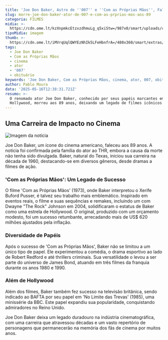 ```yaml
---
title: 'Joe Don Baker, Astro de ''007'' e ''Com as Próprias Mãos'', Falece aos 89 Anos'
slug: morre-joe-don-baker-ator-de-007-e-com-as-prprias-mos-aos-89
categoria: FILMES
midia: >-
  https://cdn.ome.lt/kzXnpmkcEtzxzdhmuLg_q5xiStw=/987x0/smart/uploads/conteudo/fotos/joe_don.jpg
tipoMidia: imagem
thumb: >-
  https://cdn.ome.lt/iMVrqUqlQWYEzNhIk5LFeHbnfrA=/480x360/smart/extras/conteudos/joe_don.jpg
tags:
  - Joe Don Baker
  - Com as Próprias Mãos
  - cinema
  - ator
  - '007'
  - obituário
keywords: 'Joe Don Baker, Com as Próprias Mãos, cinema, ator, 007, obituário'
author: Pablo Moura
data: '2025-05-16T12:38:31.721Z'
resumo: >-
  O renomado ator Joe Don Baker, conhecido por seus papéis marcantes em
  Hollywood, morreu aos 89 anos, deixando um legado de filmes icônicos.
---
```


## Uma Carreira de Impacto no Cinema

![Imagem da notícia](https://cdn.ome.lt/ni4PNdjSbdX3l0J1DvRjbZxcvU4=/fit-in/837x500/smart/uploads/conteudo/fotos/joe_don_2.jpg)

Joe Don Baker, um ícone do cinema americano, faleceu aos 89 anos. A notícia foi confirmada pela família do ator ao THR, embora a causa da morte não tenha sido divulgada. Baker, natural do Texas, iniciou sua carreira na década de 1960, destacando-se em diversos gêneros, desde dramas a filmes de ação.

### 'Com as Próprias Mãos': Um Legado de Sucesso

O filme 'Com as Próprias Mãos' (1973), onde Baker interpretou o Xerife Buford Pusser, é talvez seu trabalho mais emblemático. Inspirado em eventos reais, o filme e suas sequências e remakes, incluindo um com Dwayne "The Rock" Johnson em 2004, solidificaram o estatus de Baker como uma estrela de Hollywood. O original, produzido com um orçamento modesto, foi um sucesso retumbante, arrecadando mais de US$ 620 milhões ajustados pela inflação.

### Diversidade de Papéis

Após o sucesso de 'Com as Próprias Mãos', Baker não se limitou a um único tipo de papel. Ele experimentou a comédia, o drama esportivo ao lado de Robert Redford e até thrillers criminais. Sua versatilidade o levou a ser parte do universo de James Bond, atuando em três filmes da franquia durante os anos 1980 e 1990.

### Além de Hollywood

Além dos filmes, Baker também fez sucesso na televisão britânica, sendo indicado ao BAFTA por seu papel em 'No Limite das Trevas' (1985), uma minissérie da BBC. Este papel expandiu sua popularidade, conquistando admiradores no Reino Unido.

Joe Don Baker deixa um legado duradouro na indústria cinematográfica, com uma carreira que atravessou décadas e um vasto repertório de personagens que permanecerão na memória dos fãs de cinema por muitos anos.
